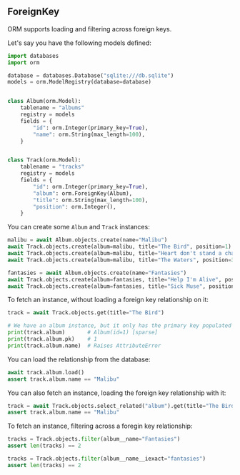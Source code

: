 ## ForeignKey

ORM supports loading and filtering across foreign keys.

Let's say you have the following models defined:

```python
import databases
import orm

database = databases.Database("sqlite:///db.sqlite")
models = orm.ModelRegistry(database=database)


class Album(orm.Model):
    tablename = "albums"
    registry = models
    fields = {
        "id": orm.Integer(primary_key=True),
        "name": orm.String(max_length=100),
    }


class Track(orm.Model):
    tablename = "tracks"
    registry = models
    fields = {
        "id": orm.Integer(primary_key=True),
        "album": orm.ForeignKey(Album),
        "title": orm.String(max_length=100),
        "position": orm.Integer(),
    }
```

You can create some `Album` and `Track` instances:

```python
malibu = await Album.objects.create(name="Malibu")
await Track.objects.create(album=malibu, title="The Bird", position=1)
await Track.objects.create(album=malibu, title="Heart don't stand a chance", position=2)
await Track.objects.create(album=malibu, title="The Waters", position=3)

fantasies = await Album.objects.create(name="Fantasies")
await Track.objects.create(album=fantasies, title="Help I'm Alive", position=1)
await Track.objects.create(album=fantasies, title="Sick Muse", position=2)
```

To fetch an instance, without loading a foreign key relationship on it:

```python
track = await Track.objects.get(title="The Bird")

# We have an album instance, but it only has the primary key populated
print(track.album)       # Album(id=1) [sparse]
print(track.album.pk)    # 1
print(track.album.name)  # Raises AttributeError
```

You can load the relationship from the database:

```python
await track.album.load()
assert track.album.name == "Malibu"
```

You can also fetch an instance, loading the foreign key relationship with it:

```python
track = await Track.objects.select_related("album").get(title="The Bird")
assert track.album.name == "Malibu"
```

To fetch an instance, filtering across a foregin key relationship:

```python
tracks = Track.objects.filter(album__name="Fantasies")
assert len(tracks) == 2

tracks = Track.objects.filter(album__name__iexact="fantasies")
assert len(tracks) == 2
```
